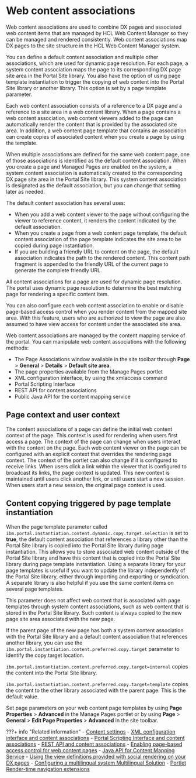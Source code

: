 # Web content associations

Web content associations are used to combine DX pages and associated web content items that are managed by HCL Web Content Manager so they can be managed and rendered consistently. Web content associations map DX pages to the site structure in the HCL Web Content Manager system.

You can define a default content association and multiple other associations, which are used for dynamic page resolution. For each page, a system content association maps the page to its corresponding DX page site area in the Portal Site library. You also have the option of using page template instantiation to trigger the copying of web content into the Portal Site library or another library. This option is set by a page template parameter.

Each web content association consists of a reference to a DX page and a reference to a site area in a web content library. When a page contains a web content association, web content viewers added to the page can automatically render the content that is provided by the associated site area. In addition, a web content page template that contains an association can create copies of associated content when you create a page by using the template.

When multiple associations are defined for the same web content page, one of those associations is identified as the default content association. When you create a page and Managed Pages are enabled on the system, a system content association is automatically created to the corresponding DX page site area in the Portal Site library. This system content association is designated as the default association, but you can change that setting later as needed.

The default content association has several uses:

-   When you add a web content viewer to the page without configuring the viewer to reference content, it renders the content indicated by the default association.
-   When you create a page from a web content page template, the default content association of the page template indicates the site area to be copied during page instantiation.
-   If you are building a friendly URL to content on the page, the default association indicates the path to the rendered content. This content path fragment is appended to the friendly URL of the current page to generate the complete friendly URL.

All content associations for a page are used for dynamic page resolution. The portal uses dynamic page resolution to determine the best matching page for rendering a specific content item.

You can also configure each web content association to enable or disable page-based access control when you render content from the mapped site area. With this feature, users who are authorized to view the page are also assumed to have view access for content under the associated site area.

Web content associations are managed by the content mapping service of the portal. You can manipulate web content associations with the following methods:

-   The Page Associations window available in the site toolbar through **Page** \> **General** \> **Details** \> **Default site area**.
-   The page properties available from the Manage Pages portlet
-   XML configuration interface, by using the xmlaccess command
-   Portal Scripting Interface
-   REST API for content associations
-   Public Java API for the content mapping service

## Page context and user context

The content associations of a page can define the initial web content context of the page. This context is used for rendering when users first access a page. The context of the page can change when users interact with the content on the page. Each web content viewer on the page can be configured with an explicit context that overrides the rendering page context. The context of the portlet can also change if it is configured to receive links. When users click a link within the viewer that is configured to broadcast its links, the page context is updated. This new context is maintained until users click another link, or until users start a new session. When users start a new session, the original page context is used.

## Content copying triggered by page template instantiation

When the page template parameter called `ibm.portal.instantiation.content.dynamic.copy.target.selection` is set to **true**, the default content association that references a library other than the Portal Site library is copied into the Portal Site library during page instantiation. This allows you to store associated web content outside of the Portal Site library and have this content that is copied into the Portal Site library during page template instantiation. Using a separate library for your page templates is useful if you want to update the library independently of the Portal Site library, either through importing and exporting or syndication. A separate library is also helpful if you use the same content items on several page templates.

This parameter does not affect web content that is associated with page templates through system content associations, such as web content that is stored in the Portal Site library. Such content is always copied to the new page site area associated with the new page.

If the parent page of the new page has both a system content association with the Portal Site library and a default content association that references another library, you can use the `ibm.portal.instantiation.content.preferred.copy.target` parameter to identify the copy target location.

`ibm.portal.instantiation.content.preferred.copy.target=internal` copies the content into the Portal Site library.

`ibm.portal.instantiation.content.preferred.copy.target=template` copies the content to the other library associated with the parent page. This is the default value.

Set page parameters on your web content page templates by using **Page Properties** \> **Advanced** in the Manage Pages portlet or by using **Page** \> **General** \> **Edit Page Properties** \> **Advanced** in the site toolbar.


???+ info "Related information"
    - [Content settings](../../../deliver_webcontent_on_dx/editing_wcm_viewer_setting/wcm_config_wcmviewer_hcontent.md)
    - [XML configuration interface and content associations](../advance_adm_sample/contentmap/mp_wcm_contentmap_xml.md)
    - [Portal Scripting Interface and content associations](../advance_adm_sample/contentmap/mp_wcm_contentmap_pscript.md)
    - [REST API and content associations](../advance_adm_sample/contentmap/mp_wcm_contentmap_restapi.md)
    - [Enabling page-based access control for web content pages](../customizing_content/mp_wcm_pageaccess.md)
    - [Java API for Content Mapping Service](https://support.hcltechsw.com/csm)
    - [Using the view definitions provided with social rendering on your DX pages](../../../../../../build_sites/social_rendering/working_with_social_objects/soc_rendr_use_oob_socl_list.md)
    - [Configuring a multilingual system Multilingual Solution](../../../mls/mls_install/wcm_mls_configure.md)
    - [Portlet Render-time navigation extensions](../../../mls/mls_extension/wcm_mls_ext_portlet.md)

